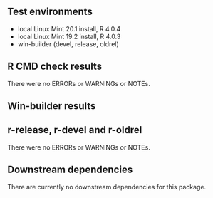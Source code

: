 ## Test environments
* local Linux Mint 20.1 install, R 4.0.4
* local Linux Mint 19.2 install, R 4.0.3
* win-builder (devel, release, oldrel)

## R CMD check results
There were no ERRORs or WARNINGs or NOTEs. 

## Win-builder results
## r-release, r-devel and r-oldrel
There were no ERRORs or WARNINGs or NOTEs.

## Downstream dependencies
There are currently no downstream dependencies for this package.